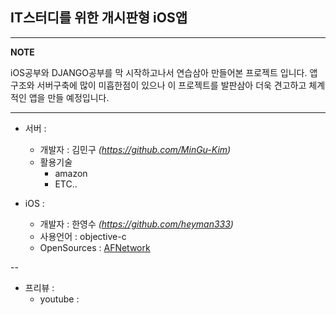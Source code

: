 IT스터디를 위한 개시판형 iOS앱 
--
---
**NOTE**

iOS공부와 DJANGO공부를 막 시작하고나서 연습삼아 만들어본 프로젝트 입니다. 앱구조와 서버구축에 많이 미흡한점이 있으나 이 프로젝트를 발판삼아 더욱 견고하고 체계적인 앱을 만들 예정입니다.


---

- 서버 :
  - 개발자 : 김민구 _(https://github.com/MinGu-Kim)_
  - 활용기술
    - amazon
    - ETC..

- iOS :
  - 개발자 : 한영수 _(https://github.com/heyman333)_
  - 사용언어 : objective-c
  - OpenSources : [AFNetwork](https://github.com/AFNetworking/AFNetworking)

--
- 프리뷰 :
  - youtube : 
